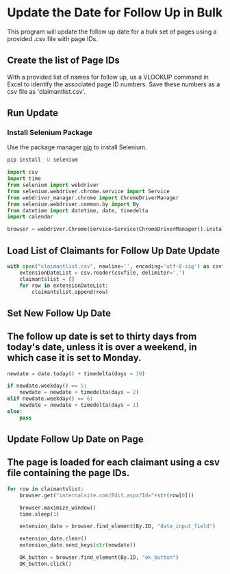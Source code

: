 # Update the Date for Follow Up in Bulk

This program will update the follow up date for a bulk set of pages using a provided .csv file with page IDs.

## Create the list of Page IDs

With a provided list of names for follow up, us a VLOOKUP command in Excel to identify the associated page ID numbers. Save these numbers as a csv file as 'claimantlist.csv'.

## Run Update

### Install Selenium Package

Use the package manager [pip](https://pip.pypa.io/en/stable/) to install Selenium.

```Bash
pip install -U selenium
```


```Python
import csv
import time
from selenium import webdriver
from selenium.webdriver.chrome.service import Service
from webdriver_manager.chrome import ChromeDriverManager
from selenium.webdriver.common.by import By
from datetime import datetime, date, timedelta
import calendar

browser = webdriver.Chrome(service=Service(ChromeDriverManager().install()))
```

## Load List of Claimants for Follow Up Date Update

```Python
with open("claimantlist.csv", newline='', encoding='utf-8-sig') as csvfile:
    extensionDateList = csv.reader(csvfile, delimiter=',')
    claimantslist = []
    for row in extensionDateList:
        claimantslist.append(row)
```

## Set New Follow Up Date
## The follow up date is set to thirty days from today's date, unless it is over a weekend, in which case it is set to Monday.

```Python
newdate = date.today() + timedelta(days = 30)

if newdate.weekday() == 5:
    newdate = newdate + timedelta(days = 2)
elif newdate.weekday() == 6:
    newdate = newdate + timedelta(days = 1)
else:
    pass
```

## Update Follow Up Date on Page
## The page is loaded for each claimant using a csv file containing the page IDs. 

```Python
for row in claimantslist:
    browser.get("internalsite.com/Edit.aspx?Id="+str(row[0]))

    browser.maximize_window()
    time.sleep(1)

    extension_date = browser.find_element(By.ID, "date_input_field")

    extension_date.clear()
    extension_date.send_keys(str(newdate))

    OK_button = browser.find_element(By.ID, "ok_button")
    OK_button.click()
```
